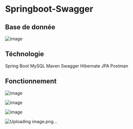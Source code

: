 # Springboot-Swagger
## Base de donnée
![image](https://github.com/adnan-khadija/Springboot-Swagger/assets/147508009/ae3d7d14-593a-4b3d-a187-d3d764620dca)
## Téchnologie
Spring Boot
MySQL
Maven
Swagger
Hibernate
JPA
Postman
## Fonctionnement 

![image](https://github.com/adnan-khadija/Springboot-Swagger/assets/147508009/a28b75fc-7a21-49ed-b597-cb631366301d)

![image](https://github.com/adnan-khadija/Springboot-Swagger/assets/147508009/cacb899b-f601-400d-a36e-ae227ac3ec98)

![image](https://github.com/adnan-khadija/Springboot-Swagger/assets/147508009/4a8d65c6-085e-401f-8e6f-ee051941430c)

![Uploading image.png…]()




